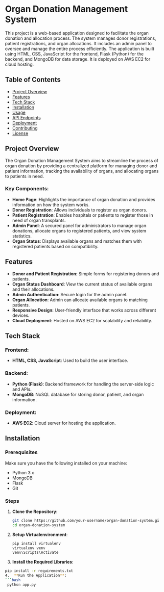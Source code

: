 # Organ Donation Management System

This project is a web-based application designed to facilitate the organ donation and allocation process. The system manages donor registrations, patient registrations, and organ allocations. It includes an admin panel to oversee and manage the entire process efficiently. The application is built using HTML, CSS, JavaScript for the frontend, Flask (Python) for the backend, and MongoDB for data storage. It is deployed on AWS EC2 for cloud hosting.

## Table of Contents

- [Project Overview](#project-overview)
- [Features](#features)
- [Tech Stack](#tech-stack)
- [Installation](#installation)
- [Usage](#usage)
- [API Endpoints](#api-endpoints)
- [Deployment](#deployment)
- [Contributing](#contributing)
- [License](#license)

## Project Overview

The Organ Donation Management System aims to streamline the process of organ donation by providing a centralized platform for managing donor and patient information, tracking the availability of organs, and allocating organs to patients in need.

### Key Components:
- **Home Page**: Highlights the importance of organ donation and provides information on how the system works.
- **Donor Registration**: Allows individuals to register as organ donors.
- **Patient Registration**: Enables hospitals or patients to register those in need of organ transplants.
- **Admin Panel**: A secured panel for administrators to manage organ donations, allocate organs to registered patients, and view system statistics.
- **Organ Status**: Displays available organs and matches them with registered patients based on compatibility.

## Features

- **Donor and Patient Registration**: Simple forms for registering donors and patients.
- **Organ Status Dashboard**: View the current status of available organs and their allocations.
- **Admin Authentication**: Secure login for the admin panel.
- **Organ Allocation**: Admin can allocate available organs to matching patients.
- **Responsive Design**: User-friendly interface that works across different devices.
- **Cloud Deployment**: Hosted on AWS EC2 for scalability and reliability.

## Tech Stack

### Frontend:
- **HTML, CSS, JavaScript**: Used to build the user interface.

### Backend:
- **Python (Flask)**: Backend framework for handling the server-side logic and APIs.
- **MongoDB**: NoSQL database for storing donor, patient, and organ information.

### Deployment:
- **AWS EC2**: Cloud server for hosting the application.

## Installation

### Prerequisites
Make sure you have the following installed on your machine:
- Python 3.x
- MongoDB
- Flask
- Git

### Steps
1. **Clone the Repository**:
   ```bash
   git clone https://github.com/your-username/organ-donation-system.git
   cd organ-donation-system
2. **Setup Virtualenvironment**:
    ```bash
    pip install virtualenv
    virtualenv venv
    venv\Scripts\Activate
3.  **Install the Required Libraries**:
   ```bash
   pip install -r requirements.txt
4.  **Run the Application**:
   ```bash
    python app.py

   
